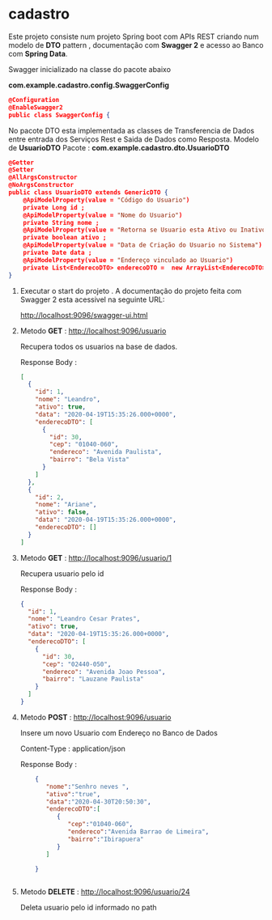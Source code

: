 # cadastro


<p>Este projeto consiste num projeto Spring boot com APIs REST criando num modelo de  <b>DTO</b> pattern , documentação com <b>Swagger 2</b> e acesso ao Banco com <b>Spring Data</b>.</p> 


Swagger inicializado na classe do pacote abaixo 

<b>com.example.cadastro.config.SwaggerConfig</b>

```json
@Configuration
@EnableSwagger2
public class SwaggerConfig {
```

No pacote DTO esta implementada as classes de Transferencia de Dados entre entrada dos Serviços Rest e Saida de Dados como Resposta. Modelo de <b>UsuarioDTO</b> 
Pacote : <b>com.example.cadastro.dto.UsuarioDTO</b>



```json 
@Getter
@Setter
@AllArgsConstructor
@NoArgsConstructor
public class UsuarioDTO extends GenericDTO {
    @ApiModelProperty(value = "Código do Usuario")
    private Long id ;
    @ApiModelProperty(value = "Nome do Usuario")
    private String nome ;
    @ApiModelProperty(value = "Retorna se Usuario esta Ativo ou Inativo no Sistema")
    private boolean ativo ;
    @ApiModelProperty(value = "Data de Criação do Usuario no Sistema")
    private Date data ;
    @ApiModelProperty(value = "Endereço vinculado ao Usuario")
    private List<EnderecoDTO> enderecoDTO =  new ArrayList<EnderecoDTO>();
}

```








<ol>
<li>
  Executar o start do projeto . A documentação do projeto feita com Swagger 2 esta acessivel na seguinte URL: <p>
  <a href="http://localhost:9096/swagger-ui.html">http://localhost:9096/swagger-ui.html</a>
</li>


<li>
  Metodo <b>GET</b> : <a href="http://localhost:9096/usuario">http://localhost:9096/usuario</a>
  
  Recupera todos os usuarios na base de dados. 

Response Body : 

```json
[
  {
    "id": 1,
    "nome": "Leandro",
    "ativo": true,
    "data": "2020-04-19T15:35:26.000+0000",
    "enderecoDTO": [
      {
        "id": 30,
        "cep": "01040-060",
        "endereco": "Avenida Paulista",
        "bairro": "Bela Vista"
      }
    ]
  },
  {
    "id": 2,
    "nome": "Ariane",
    "ativo": false,
    "data": "2020-04-19T15:35:26.000+0000",
    "enderecoDTO": []
  }
]

```
</li> 



<li>
  Metodo <b>GET</b> : <a href="http://localhost:9096/usuario/1">http://localhost:9096/usuario/1</a>
  
  Recupera usuario pelo id 
  
  Response Body :
  
  ```json 
  {
    "id": 1,
    "nome": "Leandro Cesar Prates",
    "ativo": true,
    "data": "2020-04-19T15:35:26.000+0000",
    "enderecoDTO": [
      {
        "id": 30,
        "cep": "02440-050",
        "endereco": "Avenida Joao Pessoa",
        "bairro": "Lauzane Paulista"
      }
    ]
  }
  
  ``` 
  
  
</li> 



<li>
  
  Metodo <b>POST</b> : <a href="http://localhost:9096/usuario">http://localhost:9096/usuario</a>

  Insere um novo Usuario com Endereço no Banco de Dados 


  Content-Type : application/json

  Response Body  : 

```json 
    {
       "nome":"Senhro neves ",
       "ativo":"true",
       "data":"2020-04-30T20:50:30",
       "enderecoDTO":[
          {
             "cep":"01040-060",
             "endereco":"Avenida Barrao de Limeira",
             "bairro":"Ibirapuera"
          }
       ]

    }  
  
```   
  
</li>  


<li>
  Metodo <b>DELETE</b> : <a href="http://localhost:9096/usuario/24">http://localhost:9096/usuario/24</a>

  Deleta usuario pelo id informado no path   
  
</li>  
  




</ol>




